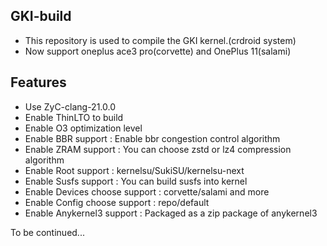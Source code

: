 ## GKI-build

- This repository is used to compile the GKI kernel.(crdroid system)
- Now support oneplus ace3 pro(corvette) and OnePlus 11(salami)

## Features

- Use ZyC-clang-21.0.0
- Enable ThinLTO to build
- Enable O3 optimization level
- Enable BBR support : Enable bbr congestion control algorithm
- Enable ZRAM support : You can choose zstd or lz4 compression algorithm
- Enable Root support : kernelsu/SukiSU/kernelsu-next
- Enable Susfs support : You can build susfs into kernel 
- Enable Devices choose support : corvette/salami and more
- Enable Config choose support : repo/default
- Enable Anykernel3 support : Packaged as a zip package of anykernel3

To be continued...
 
